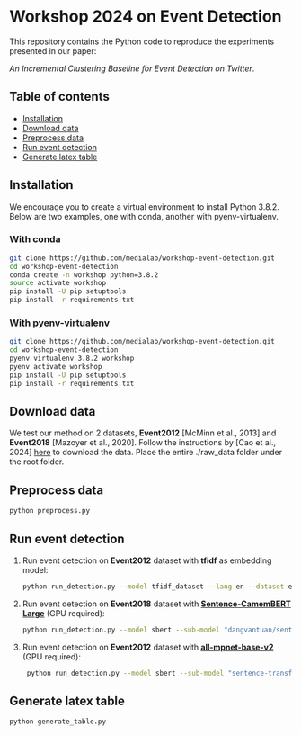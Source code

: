 # Workshop 2024 on Event Detection
This repository contains the Python code to reproduce the experiments presented in our paper:

*An Incremental Clustering Baseline for Event Detection on Twitter*.

## Table of contents
- [Installation](#installation)
- [Download data](#download-data)
- [Preprocess data](#preprocess-data)
- [Run event detection](#run-event-detection)
- [Generate latex table](#generate-latex-table)

## Installation

We encourage you to create a virtual environment to install Python 3.8.2. Below are two examples, one with conda, another with pyenv-virtualenv.

### With conda
```bash
git clone https://github.com/medialab/workshop-event-detection.git
cd workshop-event-detection
conda create -n workshop python=3.8.2
source activate workshop
pip install -U pip setuptools
pip install -r requirements.txt
```

### With pyenv-virtualenv
```bash
git clone https://github.com/medialab/workshop-event-detection.git
cd workshop-event-detection
pyenv virtualenv 3.8.2 workshop
pyenv activate workshop
pip install -U pip setuptools
pip install -r requirements.txt
```

## Download data
We test our method on 2 datasets, **Event2012** [McMinn et al., 2013] and **Event2018** [Mazoyer et al., 2020]. Follow the instructions by [Cao et al., 2024] [here](https://github.com/SELGroup/HISEvent?tab=readme-ov-file#to-run-hisevent) to download the data. Place the entire ./raw_data folder under the root folder.

## Preprocess data
```bash
python preprocess.py
```

## Run event detection
1. Run event detection on **Event2012** dataset with **tfidf** as embedding model:
   ```bash
   python run_detection.py --model tfidf_dataset --lang en --dataset event2012.tsv
   ```
2. Run event detection on **Event2018** dataset with
   **[Sentence-CamemBERT Large](https://huggingface.co/dangvantuan/sentence-camembert-large)** (GPU required):
    ```bash
    python run_detection.py --model sbert --sub-model "dangvantuan/sentence-camembert-large" --lang fr --dataset event2018.tsv
    ```
3. Run event detection on **Event2012** dataset with **[all-mpnet-base-v2](https://huggingface.co/sentence-transformers/all-mpnet-base-v2)** (GPU required):
   ```bash
    python run_detection.py --model sbert --sub-model "sentence-transformers/all-mpnet-base-v2" --lang en --dataset event2012.tsv
    ```

## Generate latex table
```bash
python generate_table.py
```